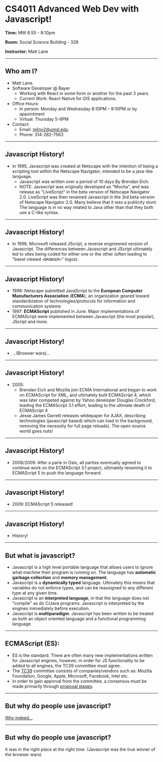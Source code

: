 # CS4011 Advanced Web Dev with Javascript!

**Time:** MW 6:55 - 8:10pm 

**Room:** Social Science Building - 328

**Instructor:** Matt Lane



---

## Who am I? 

- Matt Lane. 
- Software Developer @ Bayer
  - Working with React in some form or another for the past 3 years.
  - Current Work: React-Native for GIS applications. 
- Office Hours: 
  - In person: Monday and Wednesday 8:10PM – 9:10PM or by appointment
  - Virtual: Thursday 5-6PM
- Contact: 
  - Email: [mjlny2@umsl.edu](mailto:mjlny2@umsl.edu) 
  - Phone: 314-282-7563

---
## Javascript History! 
- In 1995, Javascript was created at Netscape with the intention of being a scripting tool within the Netscape Navigator, intended to be a java-like language. 
  - Javascript was written over a period of 10 days By Brendan Eich.   
  - NOTE: Javascript was originally developed as "Mocha", and was release as "LiveScript" in the beta version of Netscape Navigator 2.0. LiveScript was then renamed Javascript in the 3rd beta version of Netscape Navigator 2.0. Many believe that it was a publicity stunt. The language is in no way related to Java other than that they both use a C-like syntax.
---

## Javascript History! 
- In 1996, Microsoft released JScript, a reverse engineered version of Javascript. The differences between Javascript and JScript ultimately led to sites being coded for either one or the other (often leading to "beest viewed `<BROWSER>`" logos). 

---
## Javascript History! 
- 1996: Netscape submitted JavaScript to the **European Computer Manufacturers Association** (**ECMA**), an organization geared toward standardization of technologies/protocols for information and communication systems
- 1997: **ECMAScript** published in June. Major implementations of ECMAScript were implemented between Javascript (the most popular), JScript and more. 

---
## Javascript History! 
- ...(Browser wars)...



---
## Javascript History! 
- 2005:  
  - Brendan Eich and Mozilla join ECMA International and began to work on ECMAScript for XML, and ultimately built ECMAScript 4, which was later competed against by Yahoo developer Douglas Crockford, leading the ECMAScript 3.1 effort, leading to the ultimate death of ECMAScript 4
  - Jesse James Garrett releases whitepaper for AJAX, describing technologies (javascript based) which can load in the background, removing the necessity for full page reloads). The open source world goes nuts! 



---
## Javascript History! 
- 2008/2009: After a parle in Oslo, all parties eventually agreed to continue work on the ECMAScript 3.1 project, ultimately renaming it to ECMAScript 5 to push the language forward. 





---
## Javascript History! 
- 2009: ECMAScript 5 released! 





---
## Javascript History! 
- History! 

---
## But what is javascript? 
 - Javascript is a high level portable language that allows users to ignore what machine their program is running on. The language has **automatic garbage collection** and **memory management**. 
  - Javascript is a **dynamically typed** language. Ultimately this means that variables do not enforce types, and can be reassigned to any different type at any given time. 
  - Javascript is an **interpreted language**, in that the language does not "compile" as do C/Java programs. Javascript is interpreted by the engines immediately before execution. 
  - Javascript is **multiparadigm**. Javascript has been written to be treated as both an object oriented language and a functional programming language

---
## ECMAScript (ES): 

  - ES is the standard. There are often many new implementations written for Javascript engines, however, in order for JS functionality to be added to all engines, the TC39 committee must agree. 
  - The [TC39](https://tc39.es/) committee consists of companies/vendors such as: Mozilla Foundation, Google,  Apple, Microsoft, Facebook, Intel etc. 
  - In order to gain approval from the committee, a consensus must be made primarily through [proposal stages](https://tc39.es/process-document/). 

---
## But why do people use javascript? 

[Why indeed...](https://www.destroyallsoftware.com/talks/wat)

---
## But why do people use javascript? 

It was in the right place at the right time. 
(Javascript was the true winner of the browser wars)
